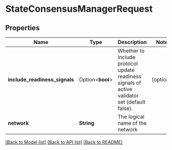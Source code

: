 # StateConsensusManagerRequest

## Properties

Name | Type | Description | Notes
------------ | ------------- | ------------- | -------------
**include_readiness_signals** | Option<**bool**> | Whether to include protocol update readiness signals of active validator set (default false). | [optional]
**network** | **String** | The logical name of the network | 

[[Back to Model list]](../README.md#documentation-for-models) [[Back to API list]](../README.md#documentation-for-api-endpoints) [[Back to README]](../README.md)


